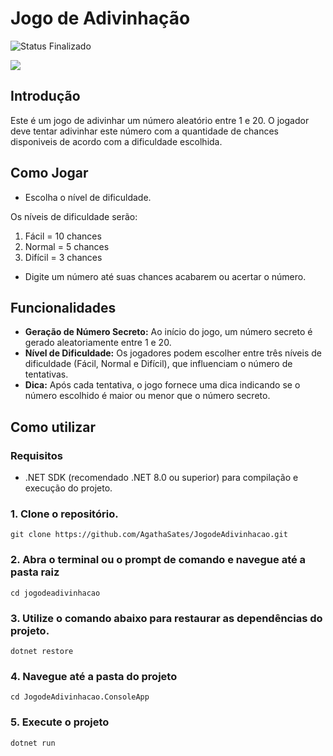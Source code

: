 # Jogo de Adivinhação
![Status Finalizado](https://img.shields.io/badge/Status-Finalizado-green?color=Green)

![](https://i.imgur.com/LHtpLvv.gif)

## Introdução

Este é um jogo de adivinhar um número aleatório entre 1 e 20. O jogador deve tentar adivinhar este número com a quantidade de chances disponiveis de acordo com a dificuldade escolhida.

## Como Jogar

- Escolha o nível de dificuldade.

 Os níveis de dificuldade serão: 

 1. Fácil = 10 chances 
 2. Normal = 5 chances     
 3. Difícil = 3 chances

- Digite um número até suas chances acabarem ou acertar o número.

## Funcionalidades

- **Geração de Número Secreto:** Ao início do jogo, um número secreto é gerado aleatoriamente entre 1 e 20.
- **Nível de Dificuldade:** Os jogadores podem escolher entre três níveis de dificuldade (Fácil, Normal e Difícil), que influenciam o número de tentativas.
- **Dica:** Após cada tentativa, o jogo fornece uma dica indicando se o número escolhido é maior ou menor que o número secreto.

## Como utilizar

### Requisitos

- .NET SDK (recomendado .NET 8.0 ou superior) para compilação e execução do projeto.

### 1. Clone o repositório.
 
```
git clone https://github.com/AgathaSates/JogodeAdivinhacao.git
```
### 2. Abra o terminal ou o prompt de comando e navegue até a pasta raiz

```
cd jogodeadivinhacao
```

### 3. Utilize o comando abaixo para restaurar as dependências do projeto.

```
dotnet restore
```

### 4. Navegue até a pasta do projeto

```
cd JogodeAdivinhacao.ConsoleApp
```

### 5. Execute o projeto

```
dotnet run
```

